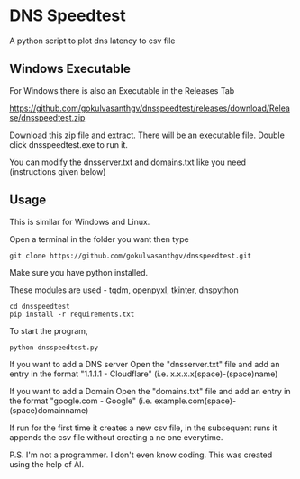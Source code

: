 # DNS Speedtest

A python script to plot dns latency to csv file


## Windows Executable

For Windows there is also an Executable in the Releases Tab 

https://github.com/gokulvasanthgv/dnsspeedtest/releases/download/Release/dnsspeedtest.zip

Download this zip file and extract. There will be an executable file. Double click dnsspeedtest.exe to run it.

You can modify the dnsserver.txt and domains.txt like you need (instructions given below)

## Usage

This is similar for Windows and Linux.

Open a terminal in the folder you want then type
```
git clone https://github.com/gokulvasanthgv/dnsspeedtest.git
```
Make sure you have python installed.

These modules are used - tqdm, openpyxl, tkinter, dnspython

```
cd dnsspeedtest
pip install -r requirements.txt
```
To start the program, 
```
python dnsspeedtest.py
```
If you want to add a DNS server Open the "dnsserver.txt" file and add an entry in the format "1.1.1.1 - Cloudflare" (i.e. x.x.x.x(space)-(space)name)

If you want to add a Domain Open the "domains.txt" file and add an entry in the format "google.com - Google" (i.e. example.com(space)-(space)domainname)

If run for the first time it creates a new csv file, in the subsequent runs it appends the csv file without creating a ne one everytime.

P.S. I'm not a programmer. I don't even know coding. This was created using the help of AI.
